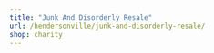 ```yaml
---
title: "Junk And Disorderly Resale"
url: /hendersonville/junk-and-disorderly-resale/
shop: charity
---
```

